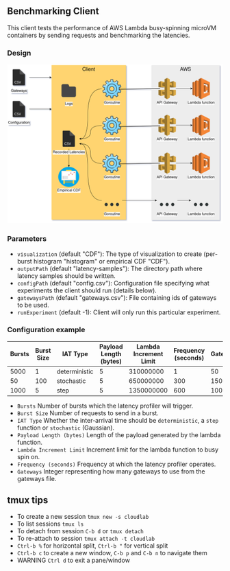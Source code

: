 ## Benchmarking Client
This client tests the performance of 
AWS Lambda busy-spinning microVM containers by sending requests and benchmarking the
latencies. 

### Design
![design](design/diagram.png)

### Parameters
- `visualization` (default "CDF"): The type of visualization to create (per-burst histogram "histogram" 
or empirical CDF "CDF").
- `outputPath` (default "latency-samples"): The directory path where latency samples should be written.
- `configPath` (default "config.csv"): Configuration file specifying what experiments the client should run (details below).
- `gatewaysPath` (default "gateways.csv"): File containing ids of gateways to be used.
- `runExperiment` (default -1): Client will only run this particular experiment.

### Configuration example 

| Bursts | Burst Size | IAT Type      | Payload Length (bytes) | Lambda Increment Limit | Frequency (seconds) | Gateways |
|--------|------------|---------------|------------------------|------------------------|---------------------|----------|
| 5000   | 1          | deterministic | 5                      | 310000000              | 1                   | 50       |
| 50     | 100        | stochastic    | 5                      | 650000000              | 300                 | 150      |
| 1000   | 5          | step          | 5                      | 1350000000             | 600                 | 100      |

- `Bursts` Number of bursts which the latency profiler will trigger.
- `Burst Size` Number of requests to send in a burst.
- `IAT Type` Whether the inter-arrival time should be `deterministic`, a `step` function or `stochastic` (Gaussian).
- `Payload Length (bytes)` Length of the payload generated by the lambda function.
- `Lambda Increment Limit` Increment limit for the lambda function to busy spin on.
- `Frequency (seconds)` Frequency at which the latency profiler operates.
- `Gateways` Integer representing how many gateways to use from the gateways file.

## tmux tips
- To create a new session `tmux new -s cloudlab`
- To list sessions `tmux ls`
- To detach from session `C-b d` or `tmux detach`
- To re-attach to session `tmux attach -t cloudlab`
- `Ctrl-b %` for horizontal split, `Ctrl-b "` for vertical split
- `Ctrl-b c` to create a new window, `C-b p` and `C-b n` to navigate them
- WARNING `Ctrl d` to exit a pane/window